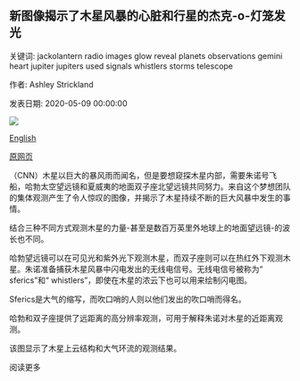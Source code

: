 ## 新图像揭示了木星风暴的心脏和行星的杰克-o-灯笼发光

关键词: jackolantern radio images glow reveal planets observations gemini heart jupiter jupiters used signals whistlers storms telescope

作者: Ashley Strickland

发表日期: 2020-05-09 00:00:00

![](https://cdn.cnn.com/cnnnext/dam/assets/200508125853-01-juno-at-jupiter-gallery-super-tease.jpg)

[English](New%20images%20reveal%20the%20heart%20of%20Jupiter%27s%20storms%20and%20the%20planet%27s%20jack-o-lantern%20glow.md)

[原网页](https://edition.cnn.com/2020/05/09/world/jupiter-storms-jackolantern-scn/index.html)

（CNN）木星以巨大的暴风雨而闻名，但是要想窥探木星内部，需要朱诺号飞船，哈勃太空望远镜和夏威夷的地面双子座北望远镜共同努力。来自这个梦想团队的集体观测产生了令人惊叹的图像，并揭示了木星持续不断的巨大风暴中发生的事情。

结合三种不同方式观测木星的力量-甚至是数百万英里外地球上的地面望远镜-的波长也不同。

哈勃望远镜可以在可见光和紫外光下观测木星，而双子座则可以在热红外下观测木星。朱诺准备捕获木星风暴中闪电发出的无线电信号。无线电信号被称为“ sferics”和“ whistlers”，即使在木星的浓云下也可以用来绘制闪电图。

Sferics是大气的缩写，而吹口哨的人则以他们发出的吹口哨而得名。

哈勃和双子座提供了远距离的高分辨率观测，可用于解释朱诺对木星的近距离观测。

该图显示了木星上云结构和大气环流的观测结果。

阅读更多